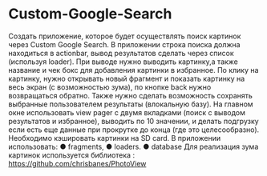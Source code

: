 # Custom-Google-Search
  Создать приложение, которое будет осуществлять поиск картинок через Custom
Google Search.
  В приложении строка поиска должна находиться в actionbar, вывод результатов
сделать через список (используя loader). 
  При выводе нужно выводить картинку,а также название и чек бокс для добавления 
  картинки в избранное. 
  По клику на картинку, нужно открывать новый фрагмент и показать картинку на 
  весь экран (с возможностью зума), по кнопке back нужно возвращаться обратно. 
  Также нужно сделать возможность сохранять выбранные пользователем результаты 
  (влокальную базу).
  На главном окне использовать view pager с двумя вкладками (поиск с выводом
результатов и избранное), выводить по 10 значении, и делать подгрузку если
есть еще данные при прокрутке до конца (где это целесообразно). Необходимо
кэшировать картинки на SD card.
В приложении использовать:
● fragments,
● loaders.
● database
Для реализация зума картинок используется библиотека :
https://github.com/chrisbanes/PhotoView
